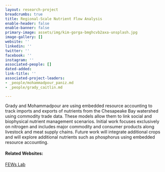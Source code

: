 ```yaml
---
layout: research-project
breadcrumbs: true
title: Regional-Scale Nutrient Flow Analysis 
enable-header: false
enable-banner: false
primary-image: assets/img/kim-gorga-bmghcvb2axa-unsplash.jpg
image-gallery: []
website: ''
linkedin: ''
twitter: ''
facebook: ''
instagram: ''
associated-people: []
dated-added: 
link-title: ''
associated-project-leaders:
- _people/mohammadpour_paniz.md
- _people/grady_caitlin.md

---
```

Grady and Mohammadpour are using embedded resource accounting to track imports and exports of nutrients from the Chesapeake Bay watershed using commodity trade data. These models allow them to link social and biophysical nutrient management scenarios. Initial work focuses exclusively on nitrogen and includes major commodity and consumer products along livestock and meat supply chains. Future work will integrate additional crops and will explore additional nutrients such as phosphorus using embedded resource accounting.

#### Related Websites:

[FEWs Lab](https://gradylab.psu.edu/)